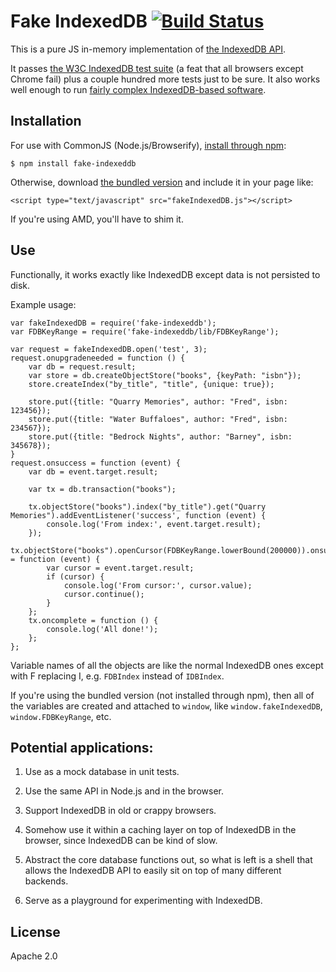 # Fake IndexedDB [![Build Status](https://travis-ci.org/dumbmatter/fakeIndexedDB.svg?branch=master)](https://travis-ci.org/dumbmatter/fakeIndexedDB)

This is a pure JS in-memory implementation of [the IndexedDB API](http://www.w3.org/TR/2015/REC-IndexedDB-20150108/).

It passes [the W3C IndexedDB test suite](https://github.com/w3c/web-platform-tests/tree/master/IndexedDB) (a feat that all browsers except Chrome fail) plus a couple hundred more tests just to be sure. It also works well enough to run [fairly complex IndexedDB-based software](https://github.com/dumbmatter/basketball-gm/tree/fakeIndexedDB).

## Installation

For use with CommonJS (Node.js/Browserify), [install through npm](https://www.npmjs.com/package/fake-indexeddb):

    $ npm install fake-indexeddb

Otherwise, download [the bundled version](dist/fakeIndexedDB.js) and include it in your page like:

    <script type="text/javascript" src="fakeIndexedDB.js"></script>

If you're using AMD, you'll have to shim it.

## Use

Functionally, it works exactly like IndexedDB except data is not persisted to disk.

Example usage:

    var fakeIndexedDB = require('fake-indexeddb');
    var FDBKeyRange = require('fake-indexeddb/lib/FDBKeyRange');

    var request = fakeIndexedDB.open('test', 3);
    request.onupgradeneeded = function () {
        var db = request.result;
        var store = db.createObjectStore("books", {keyPath: "isbn"});
        store.createIndex("by_title", "title", {unique: true});

        store.put({title: "Quarry Memories", author: "Fred", isbn: 123456});
        store.put({title: "Water Buffaloes", author: "Fred", isbn: 234567});
        store.put({title: "Bedrock Nights", author: "Barney", isbn: 345678});
    }
    request.onsuccess = function (event) {
        var db = event.target.result;

        var tx = db.transaction("books");

        tx.objectStore("books").index("by_title").get("Quarry Memories").addEventListener('success', function (event) {
            console.log('From index:', event.target.result);
        });
        tx.objectStore("books").openCursor(FDBKeyRange.lowerBound(200000)).onsuccess = function (event) {
            var cursor = event.target.result;
            if (cursor) {
                console.log('From cursor:', cursor.value);
                cursor.continue();
            }
        };
        tx.oncomplete = function () {
            console.log('All done!');
        };
    };

Variable names of all the objects are like the normal IndexedDB ones except with F replacing I, e.g. `FDBIndex` instead of `IDBIndex`.

If you're using the bundled version (not installed through npm), then all of the variables are created and attached to `window`, like `window.fakeIndexedDB`, `window.FDBKeyRange`, etc.

## Potential applications:

1. Use as a mock database in unit tests.

2. Use the same API in Node.js and in the browser.

3. Support IndexedDB in old or crappy browsers.

4. Somehow use it within a caching layer on top of IndexedDB in the browser, since IndexedDB can be kind of slow.

5. Abstract the core database functions out, so what is left is a shell that allows the IndexedDB API to easily sit on top of many different backends.

6. Serve as a playground for experimenting with IndexedDB.

## License

Apache 2.0

